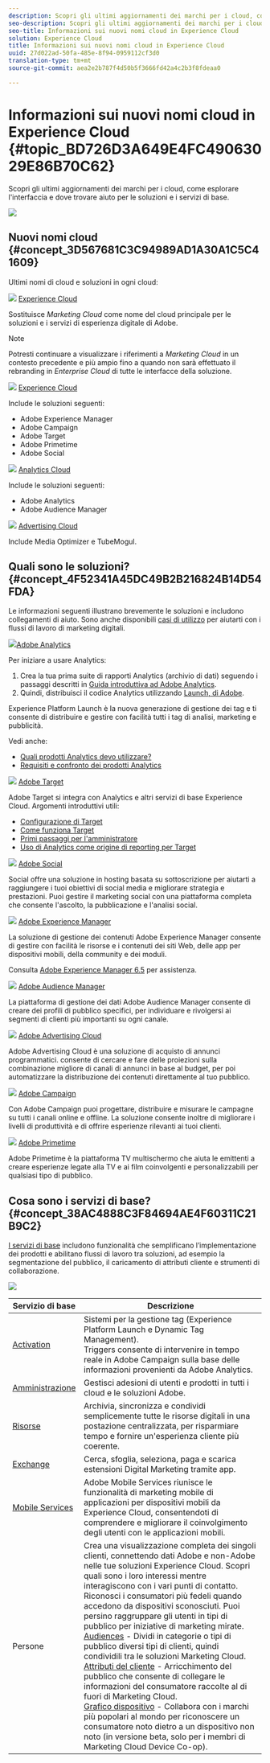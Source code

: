 ```yaml
---
description: Scopri gli ultimi aggiornamenti dei marchi per i cloud, come esplorare l'interfaccia e dove trovare aiuto per le soluzioni e i servizi di base.
seo-description: Scopri gli ultimi aggiornamenti dei marchi per i cloud, come esplorare l'interfaccia e dove trovare aiuto per le soluzioni e i servizi di base.
seo-title: Informazioni sui nuovi nomi cloud in Experience Cloud
solution: Experience Cloud
title: Informazioni sui nuovi nomi cloud in Experience Cloud
uuid: 27d022ad-50fa-485e-8f94-0959112cf3d0
translation-type: tm+mt
source-git-commit: aea2e2b787f4d50b5f3666fd42a4c2b3f8fdeaa0

---
```



# Informazioni sui nuovi nomi cloud in Experience Cloud {#topic_BD726D3A649E4FC49063029E86B70C62}

Scopri gli ultimi aggiornamenti dei marchi per i cloud, come esplorare l&#39;interfaccia e dove trovare aiuto per le soluzioni e i servizi di base.

![](assets/cloud-pulldown.png)

## Nuovi nomi cloud {#concept_3D567681C3C94989AD1A30A1C5C41609}

Ultimi nomi di cloud e soluzioni in ogni cloud:

![](assets/experience_cloud_appicon_32.png) [Experience Cloud](https://www.adobe.com/experience-cloud.html?promoid=FZPQZ2HS&mv=other)

Sostituisce *Marketing Cloud* come nome del cloud principale per le soluzioni e i servizi di esperienza digitale di Adobe.

>[!NOTE]
>
>Potresti continuare a visualizzare i riferimenti a *Marketing Cloud* in un contesto precedente e più ampio fino a quando non sarà effettuato il rebranding in *Enterprise Cloud* di tutte le interfacce della soluzione.

![](assets/marketingcloud_32.png) [Experience Cloud](https://www.adobe.com/marketing-cloud.html)

Include le soluzioni seguenti:

* Adobe Experience Manager
* Adobe Campaign
* Adobe Target
* Adobe Primetime
* Adobe Social

![](assets/analyticscloud_appicon_32.png) [Analytics Cloud](https://www.adobe.com/data-analytics-cloud.html)

Include le soluzioni seguenti:

* Adobe Analytics
* Adobe Audience Manager

![](assets/advertisingcloud_appicon_32.png) [Advertising Cloud](https://www.adobe.com/advertising-cloud.html)

Include Media Optimizer e TubeMogul.

## Quali sono le soluzioni? {#concept_4F52341A45DC49B2B216824B14D54FDA}

Le informazioni seguenti illustrano brevemente le soluzioni e includono collegamenti di aiuto. Sono anche disponibili [casi di utilizzo](https://helpx.adobe.com/marketing-cloud/how-to/use-cases.html) per aiutarti con i flussi di lavoro di marketing digitali.

![](assets/mc_analytics_32.png)[Adobe Analytics](https://docs.adobe.com/content/help/en/analytics/landing/home.html) 

Per iniziare a usare Analytics:

1. Crea la tua prima suite di rapporti Analytics (archivio di dati) seguendo i passaggi descritti in [Guida introduttiva ad Adobe Analytics](https://docs.adobe.com/content/help/en/analytics/analyze/analysis-workspace/home.html).
1. Quindi, distribuisci il codice Analytics utilizzando [Launch, di Adobe](https://docs.adobe.com/content/help/en/launch/using/intro/get-started/quick-start.html).

Experience Platform Launch è la nuova generazione di gestione dei tag e ti consente di distribuire e gestire con facilità tutti i tag di analisi, marketing e pubblicità.

Vedi anche:

* [Quali prodotti Analytics devo utilizzare?](https://docs.adobe.com/content/help/en/analytics/admin/admin-overview/which-analytics-tool.html)
* [Requisiti e confronto dei prodotti Analytics](https://docs.adobe.com/content/help/en/analytics/admin/admin-overview/analytics-product-comparison.html)

![](assets/mc_target_32.png) [Adobe Target](https://docs.adobe.com/content/help/en/target/using/target-home.html)

Adobe Target si integra con Analytics e altri servizi di base Experience Cloud. Argomenti introduttivi utili:

* [Configurazione di Target](https://docs.adobe.com/content/help/en/target/using/administer/administrating-target.html)
* [Come funziona Target](https://docs.adobe.com/content/help/en/target/using/introduction/how-target-works.html)
* [Primi passaggi per l&#39;amministratore](https://docs.adobe.com/content/help/en/target/using/administer/start-target.html)
* [Uso di Analytics come origine di reporting per Target](https://docs.adobe.com/content/help/en/target/using/integrate/a4t/a4t.html)

![](assets/mc_social_32.png) [Adobe Social](https://docs.adobe.com/content/help/en/social/using/home.html)

Social offre una soluzione in hosting basata su sottoscrizione per aiutarti a raggiungere i tuoi obiettivi di social media e migliorare strategia e prestazioni. Puoi gestire il marketing social con una piattaforma completa che consente l&#39;ascolto, la pubblicazione e l&#39;analisi social.

![](assets/mc_experiencemanager_32.png) [Adobe Experience Manager](https://helpx.adobe.com/support/experience-manager/6-5.html)

La soluzione di gestione dei contenuti Adobe Experience Manager consente di gestire con facilità le risorse e i contenuti dei siti Web, delle app per dispositivi mobili, della community e dei moduli.

Consulta [Adobe Experience Manager 6.5](https://helpx.adobe.com/support/experience-manager/6-5.html) per assistenza.

![](assets/mc_audiencemanager_32.png) [Adobe Audience Manager](https://docs.adobe.com/content/help/en/audience-manager/user-guide/aam-home.html)

La piattaforma di gestione dei dati Adobe Audience Manager consente di creare dei profili di pubblico specifici, per individuare e rivolgersi ai segmenti di clienti più importanti su ogni canale.

![](assets/mc_optimize_32.png) [Adobe Advertising Cloud](https://docs.adobe.com/content/help/en/release-notes/experience-cloud/current.html#adcloud)

Adobe Advertising Cloud è una soluzione di acquisto di annunci programmatici. consente di cercare e fare delle proiezioni sulla combinazione migliore di canali di annunci in base al budget, per poi automatizzare la distribuzione dei contenuti direttamente al tuo pubblico.

![](assets/mc_campaign_32.png) [Adobe Campaign](https://docs.adobe.com/content/help/en/campaign-standard/using/getting-started/about-adobe-campaign/campaign-orchestration.html)

Con Adobe Campaign puoi progettare, distribuire e misurare le campagne su tutti i canali online e offline. La soluzione consente inoltre di migliorare i livelli di produttività e di offrire esperienze rilevanti ai tuoi clienti.

![](assets/primetime_app_32.png) [Adobe Primetime](https://help.adobe.com/en_US/primetime/)

Adobe Primetime è la piattaforma TV multischermo che aiuta le emittenti a creare esperienze legate alla TV e ai film coinvolgenti e personalizzabili per qualsiasi tipo di pubblico.

## Cosa sono i servizi di base? {#concept_38AC4888C3F84694AE4F60311C21B9C2}

[I servizi di base](core-services/core-services.md#concept_07ED1D5C64234E77976E6D572E78FB9C) includono funzionalità che semplificano l’implementazione dei prodotti e abilitano flussi di lavoro tra soluzioni, ad esempio la segmentazione del pubblico, il caricamento di attributi cliente e strumenti di collaborazione.

![](assets/core-services.png)

| Servizio di base | Descrizione |
|--- |--- |
| [Activation](activation/activation.md) | Sistemi per la gestione tag (Experience Platform Launch e Dynamic Tag Management).<br>Triggers consente di intervenire in tempo reale in Adobe Campaign sulla base delle informazioni provenienti da Adobe Analytics. |
| [Amministrazione](admin-getting-started/admin-getting-started.md) | Gestisci adesioni di utenti e prodotti in tutti i cloud e le soluzioni Adobe. |
| [Risorse](experience-cloud-assets/experience-cloud-assets.md) | Archivia, sincronizza e condividi semplicemente tutte le risorse digitali in una postazione centralizzata, per risparmiare tempo e fornire un&#39;esperienza cliente più coerente. |
| [Exchange](exchange.md) | Cerca, sfoglia, seleziona, paga e scarica estensioni Digital Marketing tramite app. |
| [Mobile Services](https://docs.adobe.com/content/help/en/mobile-services/using/home.html) | Adobe Mobile Services riunisce le funzionalità di marketing mobile di applicazioni per dispositivi mobili da Experience Cloud, consentendoti di comprendere e migliorare il coinvolgimento degli utenti con le applicazioni mobili. |
| Persone | Crea una visualizzazione completa dei singoli clienti, connettendo dati Adobe e non-Adobe nelle tue soluzioni Experience Cloud. Scopri quali sono i loro interessi mentre interagiscono con i vari punti di contatto. Riconosci i consumatori più fedeli quando accedono da dispositivi sconosciuti. Puoi persino raggruppare gli utenti in tipi di pubblico per iniziative di marketing mirate.<br>[Audiences](audience-library/audience-library.md) - Dividi in categorie o tipi di pubblico diversi tipi di clienti, quindi condividili tra le soluzioni Marketing Cloud.<br>[Attributi del cliente](attributes/attributes.md) - Arricchimento del pubblico che consente di collegare le informazioni del consumatore raccolte al di fuori di Marketing Cloud.<br>[Grafico dispositivo](https://landing.adobe.com/en/na/events/summit/275658-summit-co-op.html) - Collabora con i marchi più popolari al mondo per riconoscere un consumatore noto dietro a un dispositivo non noto (in versione beta, solo per i membri di Marketing Cloud Device Co-op). |
